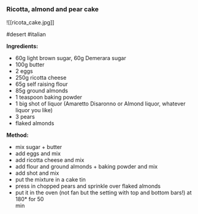### Ricotta, almond and pear cake

![[ricota_cake.jpg]]

#desert #italian 

**Ingredients:**
- 60g light brown sugar, 60g Demerara sugar  
- 100g butter  
- 2 eggs  
- 250g ricotta cheese  
- 65g self raising flour  
- 85g ground almonds  
- 1 teaspoon baking powder  
- 1 big shot of liquor (Amaretto Disaronno or Almond liquor, whatever liquor you like)  
- 3 pears  
- flaked almonds

**Method:**
- mix sugar + butter  
- add eggs and mix  
- add ricotta cheese and mix  
- add flour and ground almonds + baking powder and mix  
- add shot and mix  
- put the mixture in a cake tin  
- press in chopped pears and sprinkle over flaked almonds  
- put it in the oven (not fan but the setting with top and bottom bars!) at 180* for 50  
min